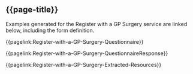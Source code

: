 ## {{page-title}}

Examples generated for the Register with a GP Surgery service are linked below, including the form definition.

{{pagelink:Register-with-a-GP-Surgery-Questionnaire}}

{{pagelink:Register-with-a-GP-Surgery-QuestionnaireResponse}}

{{pagelink:Register-with-a-GP-Surgery-Extracted-Resources}}